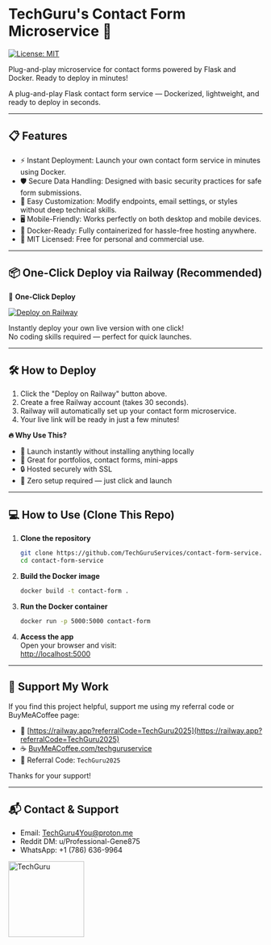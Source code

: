# TechGuru's Contact Form Microservice 🚀

[![License: MIT](https://img.shields.io/badge/License-MIT-yellow.svg)](LICENSE)

Plug-and-play microservice for contact forms powered by Flask and Docker. Ready to deploy in minutes!

A plug-and-play Flask contact form service — Dockerized, lightweight, and ready to deploy in seconds.

---

## 📋 Features

- ⚡ Instant Deployment: Launch your own contact form service in minutes using Docker.
- 🛡️ Secure Data Handling: Designed with basic security practices for safe form submissions.
- 🔧 Easy Customization: Modify endpoints, email settings, or styles without deep technical skills.
- 🖥️ Mobile-Friendly: Works perfectly on both desktop and mobile devices.
- 🐳 Docker-Ready: Fully containerized for hassle-free hosting anywhere.
- 📜 MIT Licensed: Free for personal and commercial use.

---

## 📦 One-Click Deploy via Railway (Recommended)

🚀 **One-Click Deploy**

[![Deploy on Railway](https://railway.com/button.svg)](https://railway.com/template/pDM1dq?referralCode=IZm0WS)

Instantly deploy your own live version with one click!  
No coding skills required — perfect for quick launches.

---

## 🛠️ How to Deploy

1. Click the "Deploy on Railway" button above.
2. Create a free Railway account (takes 30 seconds).
3. Railway will automatically set up your contact form microservice.
4. Your live link will be ready in just a few minutes!

**🔥 Why Use This?**
- 🚀 Launch instantly without installing anything locally
- 💼 Great for portfolios, contact forms, mini-apps
- 🔒 Hosted securely with SSL
- 🧠 Zero setup required — just click and launch

---

## 💻 How to Use (Clone This Repo)

1. **Clone the repository**  
   ```bash
   git clone https://github.com/TechGuruServices/contact-form-service.git
   cd contact-form-service
   ```

2. **Build the Docker image**  
   ```bash
   docker build -t contact-form .
   ```

3. **Run the Docker container**  
   ```bash
   docker run -p 5000:5000 contact-form
   ```

4. **Access the app**  
   Open your browser and visit:  
   [http://localhost:5000](http://localhost:5000)

---

## 🙌 Support My Work

If you find this project helpful, support me using my referral code or BuyMeACoffee page:

- 🔗 [https://railway.app?referralCode=TechGuru2025](https://railway.app?referralCode=TechGuru2025)
- ☕ [BuyMeACoffee.com/techguruservice](https://buymeacoffee.com/techguruservice)
- 📌 Referral Code: `TechGuru2025`

Thanks for your support!

---

## 📬 Contact & Support

- Email: [TechGuru4You@proton.me](mailto:TechGuru4You@proton.me)  
- Reddit DM: u/Professional-Gene875  
- WhatsApp: +1 (786) 636-9964

<a href="https://techguruofficial.us" target="_blank">
  <img src="https://raw.githubusercontent.com/TechGuruServices/contact-form-service/main/assets/techgurulogo.png" alt="TechGuru" width="150"/>
</a>
